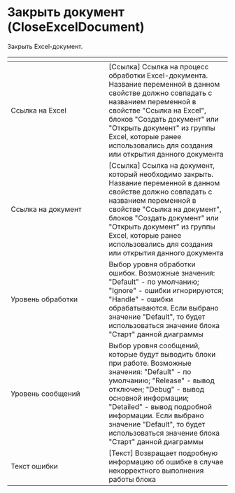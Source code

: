 # Закрыть документ (CloseExcelDocument)

Закрыть Excel-документ.

<table data-header-hidden><thead><tr><th width="208"></th><th></th></tr></thead><tbody><tr><td>Ссылка на Excel</td><td>[Ссылка] Ссылка на процесс обработки Excel-документа. Название переменной в данном свойстве должно совпадать с названием переменной в свойстве "Ссылка на Excel", блоков "Создать документ" или "Открыть документ" из группы Excel, которые ранее использовались для создания или открытия данного документа</td></tr><tr><td>Ссылка на документ</td><td>[Ссылка] Ссылка на документ, который необходимо закрыть. Название переменной в данном свойстве должно совпадать с названием переменной в свойстве "Ссылка на документ", блоков "Создать документ" или "Открыть документ" из группы Excel, которые ранее использовались для создания или открытия данного документа</td></tr><tr><td>Уровень обработки</td><td>Выбор уровня обработки ошибок. Возможные значения: "Default" - по умолчанию; "Ignore" - ошибки игнорируются; "Handle" - ошибки обрабатываются. Если выбрано значение "Default", то будет использоваться значение блока "Старт" данной диаграммы</td></tr><tr><td>Уровень сообщений</td><td>Выбор уровня сообщений, которые будут выводить блоки при работе. Возможные значения: "Default" - по умолчанию; "Release" - вывод отключен; "Debug" - вывод основной информации; "Detailed" - вывод подробной информации. Если выбрано значение "Default", то будет использоваться значение блока "Старт" данной диаграммы</td></tr><tr><td>Текст ошибки</td><td>[Текст] Возвращает подробную информацию об ошибке в случае некорректного выполнения работы блока</td></tr></tbody></table>
